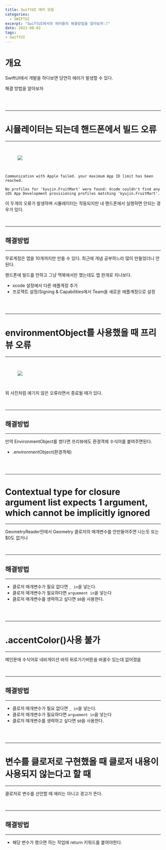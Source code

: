 ```yaml
---
title: SwiftUI 에러 모음
categories:
  - SWIFTUI 
excerpt: "SwiftUI에서의 에러들의 해결방법을 알아보자:)"
date: 2022-08-02
tags:
- SwiftUI
---
```




# 개요


SwiftUI에서 개발을 하다보면 당연히 에러가 발생할 수 있다.

해결 방법을 알아보자


<br />
<br />

---

# 시뮬레이터는 되는데 핸드폰에서 빌드 오류

---

<br />

<figure>
	<a href="https://user-images.githubusercontent.com/79088896/182292287-bb4faa6b-c75b-4f0c-9e77-0c78d760e9c2.png">
		<img src="https://user-images.githubusercontent.com/79088896/182292287-bb4faa6b-c75b-4f0c-9e77-0c78d760e9c2.png" class="w8" />
	</a>
</figure>

<br />

`Communication with Apple failed. your maximum App ID limit has been reached.`

`No profiles for 'kyujin.FruitMart' were found: Xcode couldn't find any iOS App Development provisioning profiles matching 'kyujin.FruitMart'.`

이 두개의 오류가 발생하며 시뮬레이터는 작동되지만 내 핸드폰에서 실행하면 안되는 경우가 있다.

<br />

---

## 해결방법

---

무료계정은 앱을 10개까지만 만들 수 있다. 최근에 개념 공부하느라 많이 만들었더니 안된다.

핸드폰에 빌드를 안하고 그냥 맥북에서만 했는데도 앱 한개로 치나보다.

* xcode 설정에서 다른 애플계정 추가
* 프로젝트 설정/Signing & Capabilities에서 Team을 새로운 애플계정으로 설정


<br />
<br />

---

# environmentObject를 사용했을 때 프리뷰 오류

---

<br />

<figure>
	<a href="https://user-images.githubusercontent.com/79088896/182293386-9e400ee0-7e63-4628-8775-dd05e998e339.png">
		<img src="https://user-images.githubusercontent.com/79088896/182293386-9e400ee0-7e63-4628-8775-dd05e998e339.png" class="w8" />
	</a>
</figure>

<br />

위 사진처럼 예기치 않은 오류라면서 종료될 때가 있다.

<br />

---

## 해결방법

---

만약 EnvironmentObject를 썼다면 프리뷰에도 환경객체 수식어를 붙여주면된다.

* .environmentObject(환경객체)

<br />
<br />

---

# Contextual type for closure argument list expects 1 argument, which cannot be implicitly ignored

---

GeometryReader안에서 Geometry 클로저의 매개변수를 안만들어주면 나는듯 또는 $0도 없거나

<br />

---

## 해결방법

---


* 클로저 매개변수가 필요 없다면 `_ in`을 넣는다.
* 클로저 매개변수가 필요하다면 `arguement in`을 넣는다
* 클로저 매개변수를 생략하고 싶다면 `$0`을 사용한다.



<br />
<br />

---

# .accentColor()사용 불가

---


메인문에 수식어로 네비게이션 바의 뒤로가기버튼을 바꿀수 있는데 없어졌음

<br />

---

## 해결방법

---


* 클로저 매개변수가 필요 없다면 `_ in`을 넣는다.
* 클로저 매개변수가 필요하다면 `arguement in`을 넣는다
* 클로저 매개변수를 생략하고 싶다면 `$0`을 사용한다.



<br />
<br />

---

# 변수를 클로저로 구현했을 때 클로저 내용이 사용되지 않는다고 할 때

---


클로저로 변수를 선언할 때 에러는 아니고 경고가 뜬다.


<br />

---

## 해결방법

---


* 해당 변수가 했으면 하는 작업에 return 키워드를 붙여야한다.

